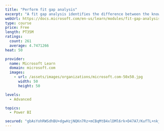 ```yaml
---
title: "Perform fit gap analysis"
excerpt: "A fit gap analysis identifies the difference between the known requirements and the proposed or current solution. This module covers performing a fit gap analysis."
webUrl: https://docs.microsoft.com/en-us/learn/modules/fit-gap-analysis/
type: course
price: Free
length: PT35M
ratings:
  count: 261
  average: 4.7471266
heat: 50

provider:
  name: Microsoft Learn
  domain: microsoft.com
  images:
    - url: /assets/images/organizations/microsoft.com-50x50.jpg
      width: 50
      height: 50

levels:
  - Advanced

topics:
  - Power BI

secured: "gbAsYohRWSdhBU+dgwHzjNQKn7Rz+mCBqMtB4xlDMl6rk+D47A7/KufTL+nkjsOJso7mkPycLU2h2myIi+uU/rJ0RRCD5MMgRMAtw4lUUvuRYceLi8zx7GsIszMgFJ91JWXuUj1K4IdOOyfl5ioxhriVR8rn9c8U8PSBTlLZrK2T6GGwPs0D3sefw1sE9GlEzjJVn89bAKTAg+TuxoS4foGMnl6SPAiam8ZiwHmR6PjfyIajsSgvZk/0NPWzk+2sVMQny4RyI2ciFqhUoSFS9NGFWUeXKPlAfj0fWzLlt6fH5isIlCxi87yokmeMkhDISWEQuEWvB+oqUJIV+zOgJKfwmf8maS2FgO4dAQn75epXKTqdaEGz92AUgNgW/OVV13HXpZH3F1/wIZ3cJZCfZw==;yg2J//r89NJUgHM9vLS9mQ=="
---
```



